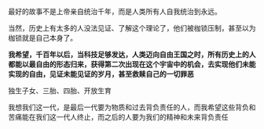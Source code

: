 

最好的故事不是上帝亲自统治千年，而是人类所有人自我统治到永远。



当然，历史上有太多的人没法见证、了解这个理论了，他们被枷锁压制，甚至以为枷锁就是自己本身了。



**我希望，千百年以后，当科技足够发达，人类迈向自由王国之时，所有历史上的人都能以最自由的形态归来，获得第二次出现在这个宇宙中的机会，去实现他们未能实现的自由，见证未能见证的岁月，甚至救赎自己的一切罪恶**



独生子女、三胎、四胎、开放生育

我想我们这一代，是最后一代要为物质和过去背负责任的人，而我希望这些背负和苦痛能在我们这一代人终止，而之后的人要为我们的精神和未来背负责任
